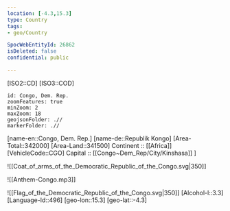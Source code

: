 ```yaml
---
location: [-4.3,15.3] 
type: Country
tags:
- geo/Country

SpocWebEntityId: 26862
isDeleted: false
confidential: public

---
```

[ISO2::CD] 
[ISO3::COD] 
```leaflet
id: Congo, Dem. Rep.
zoomFeatures: true 
minZoom: 2 
maxZoom: 18
geojsonFolder: .//
markerFolder: .//
```

[name-en::Congo, Dem. Rep.] 
[name-de::Republik Kongo] 
[Area-Total::342000] 
[Area-Land::341500] 
Continent :: [[Africa]]  
[VehicleCode::CGO] 
Capital ::  [[Congo~Dem_Rep/City/Kinshasa]] ] 

![[Coat_of_arms_of_the_Democratic_Republic_of_the_Congo.svg|350]] 

![[Anthem-Congo.mp3]] 

![[Flag_of_the_Democratic_Republic_of_the_Congo.svg|350]] 
[Alcohol-l::3.3] 
[Language-Id::496] 
[geo-lon::15.3] 
[geo-lat::-4.3] 




